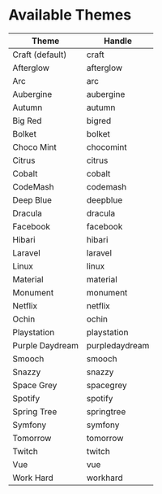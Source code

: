 # Available Themes

| Theme | Handle |
| ----- | ------ |
| Craft (default) | craft |
| Afterglow | afterglow |
| Arc | arc |
| Aubergine | aubergine |
| Autumn | autumn |
| Big Red | bigred |
| Bolket | bolket |
| Choco Mint | chocomint |
| Citrus | citrus |
| Cobalt | cobalt |
| CodeMash | codemash |
| Deep Blue | deepblue |
| Dracula | dracula |
| Facebook | facebook |
| Hibari | hibari |
| Laravel | laravel |
| Linux | linux |
| Material | material |
| Monument | monument |
| Netflix | netflix |
| Ochin | ochin |
| Playstation | playstation |
| Purple Daydream | purpledaydream |
| Smooch | smooch |
| Snazzy | snazzy |
| Space Grey | spacegrey |
| Spotify | spotify |
| Spring Tree | springtree |
| Symfony | symfony |
| Tomorrow | tomorrow |
| Twitch | twitch |
| Vue | vue |
| Work Hard | workhard |
